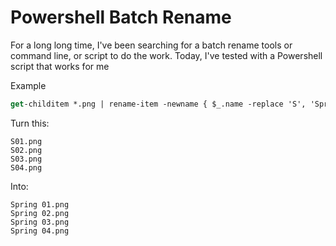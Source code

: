 # Powershell Batch Rename 

For a long long time, I've been searching for a batch rename tools or command line, or script to do the work. Today, I've tested with a Powershell script that works for me

Example
```ps
get-childitem *.png | rename-item -newname { $_.name -replace 'S', 'Spring '}
```

Turn this:
```
S01.png
S02.png
S03.png
S04.png
```
Into: 
```
Spring 01.png
Spring 02.png
Spring 03.png
Spring 04.png
```


